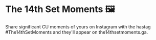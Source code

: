 # The 14th Set Moments 🖼
Share significant CU moments of yours on Instagram with the hastag #The14thSetMoments and they'll appear on the14thsetmoments.ga.